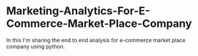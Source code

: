 # Marketing-Analytics-For-E-Commerce-Market-Place-Company

In this I'm sharing the end to end analysis for e-commerce market place company using python.

